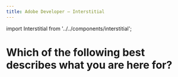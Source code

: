 ```yaml
---
title: Adobe Developer — Interstitial
---
```


import Interstitial from '../../components/interstitial';

<Hero slots="heading, text" variant="fullwidth" theme="light" customLayout background="var(--spectrum-global-color-gray-100)" className="sub-title Hero-Banner interstitialHeading"/>

# Which of the following best describes what you are here for?

<Interstitial/>